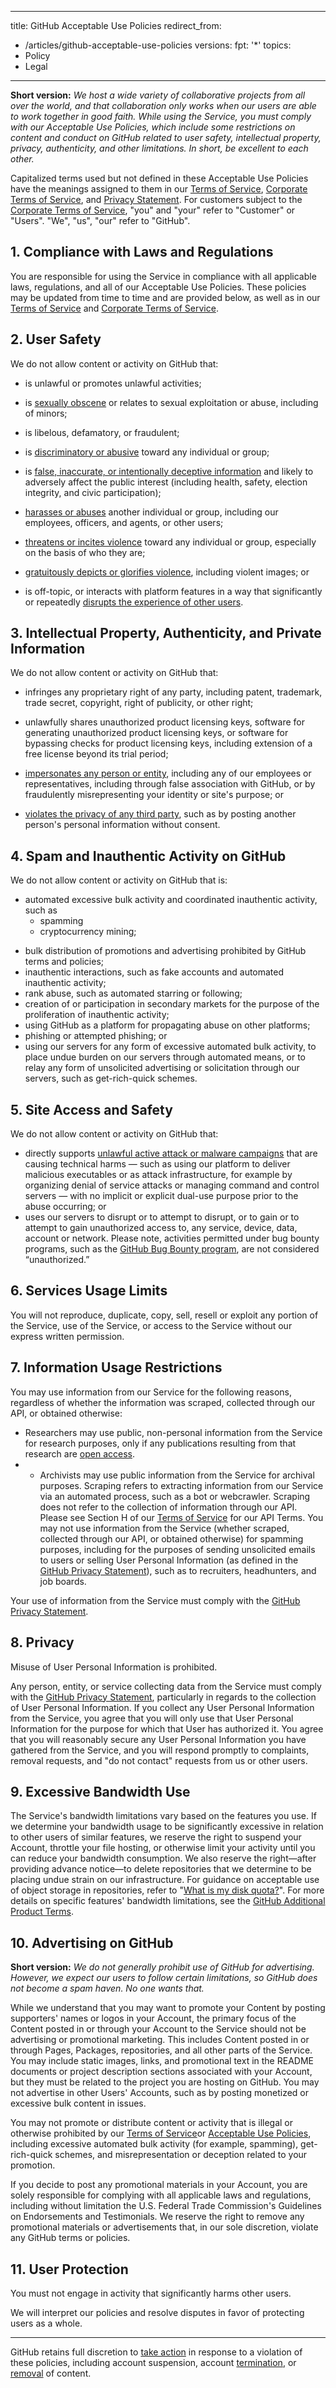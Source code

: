 ---
title: GitHub Acceptable Use Policies
redirect_from:
  - /articles/github-acceptable-use-policies
versions:
  fpt: '*'
topics:
  - Policy
   - Legal
   - ---

 **Short version:** _We host a wide variety of collaborative projects from all over the world, and that collaboration only works when our users are able to work together in good faith. While using the Service, you must comply with our Acceptable Use Policies, which include some restrictions on content and conduct on GitHub related to user safety, intellectual property, privacy, authenticity, and other limitations. In short, be excellent to each other._

 Capitalized terms used but not defined in these Acceptable Use Policies have the meanings assigned to them in our [Terms of Service](/articles/github-terms-of-service), [Corporate Terms of Service](/articles/github-corporate-terms-of-service), and [Privacy Statement](/articles/github-privacy-statement). For customers subject to the [Corporate Terms of Service](/articles/github-corporate-terms-of-service), "you" and "your" refer to "Customer" or "Users". "We", "us", "our" refer to "GitHub".

 ## 1. Compliance with Laws and Regulations
 You are responsible for using the Service in compliance with all applicable laws, regulations, and all of our Acceptable Use Policies. These policies may be updated from time to time and are provided below, as well as in our [Terms of Service](/articles/github-terms-of-service) and [Corporate Terms of Service](/articles/github-corporate-terms-of-service).

 ## 2. User Safety
 We do not allow content or activity on GitHub that:

 - is unlawful or promotes unlawful activities;

 - is [sexually obscene](/github/site-policy/github-sexually-obscene-content) or relates to sexual exploitation or abuse, including of minors;

 - is libelous, defamatory, or fraudulent;

 - is [discriminatory or abusive](/github/site-policy/github-hate-speech-and-discrimination) toward any individual or group;

 - is [false, inaccurate, or intentionally deceptive information](/github/site-policy/github-misinformation-and-disinformation) and likely to adversely affect the public interest (including health, safety, election integrity, and civic participation);

 - [harasses or abuses](/github/site-policy/github-bullying-and-harassment) another individual or group, including our employees, officers, and agents, or other users;

 - [threatens or incites violence](/github/site-policy/github-threats-of-violence-and-gratuitously-violent-content) toward any individual or group, especially on the basis of who they are; 

 - [gratuitously depicts or glorifies violence](/github/site-policy/github-threats-of-violence-and-gratuitously-violent-content), including violent images; or

 - is off-topic, or interacts with platform features in a way that significantly or repeatedly [disrupts the experience of other users](/github/site-policy/github-disrupting-the-experience-of-other-users).


 ## 3. Intellectual Property, Authenticity, and Private Information
 We do not allow content or activity on GitHub that:

 - infringes any proprietary right of any party, including patent, trademark, trade secret, copyright, right of publicity, or other right;

 - unlawfully shares unauthorized product licensing keys, software for generating unauthorized product licensing keys, or software for bypassing checks for product licensing keys, including extension of a free license beyond its trial period;

 - [impersonates any person or entity](/github/site-policy/github-impersonation), including any of our employees or representatives, including through false association with GitHub, or by fraudulently misrepresenting your identity or site's purpose; or

 - [violates the privacy of any third party](/github/site-policy/github-doxxing-and-invasion-of-privacy), such as by posting another person's personal information without consent.

 ## 4. Spam and Inauthentic Activity on GitHub
 We do not allow content or activity on GitHub that is:
 - automated excessive bulk activity and coordinated inauthentic activity, such as 
    * spamming 
    * cryptocurrency mining;
 * bulk distribution of promotions and advertising prohibited by GitHub terms and policies;
 * inauthentic interactions, such as fake accounts and automated inauthentic activity;
 * rank abuse, such as automated starring or following;
 * creation of or participation in secondary markets for the purpose of the proliferation of inauthentic activity;
 * using GitHub as a platform for propagating abuse on other platforms;
 * phishing or attempted phishing; or
 * using our servers for any form of excessive automated bulk activity, to place undue burden on our servers through automated means, or to relay any form of unsolicited advertising or solicitation through our servers, such as get-rich-quick schemes.

 ## 5. Site Access and Safety
 We do not allow content or activity on GitHub that:

 - directly supports [unlawful active attack or malware campaigns](/github/site-policy/github-active-malware-or-exploits) that are causing technical harms — such as using our platform to deliver malicious executables or as attack infrastructure, for example by organizing denial of service attacks or managing command and control servers — with no implicit or explicit dual-use purpose prior to the abuse occurring; or
 - uses our servers to disrupt or to attempt to disrupt, or to gain or to attempt to gain unauthorized access to, any service, device, data, account or network. Please note, activities permitted under bug bounty programs, such as the [GitHub Bug Bounty program](https://bounty.github.com), are not considered “unauthorized.”

 ## 6. Services Usage Limits
 You will not reproduce, duplicate, copy, sell, resell or exploit any portion of the Service, use of the Service, or access to the Service without our express written permission.

 ## 7. Information Usage Restrictions
 You may use information from our Service for the following reasons, regardless of whether the information was scraped, collected through our API, or obtained otherwise:

 -  Researchers may use public, non-personal information from the Service for research purposes, only if any publications resulting from that research are [open access](https://en.wikipedia.org/wiki/Open_access).
 -  -  Archivists may use public information from the Service for archival purposes.
Scraping refers to extracting information from our Service via an automated process, such as a bot or webcrawler. Scraping does not refer to the collection of information through our API. Please see Section H of our [Terms of Service](/articles/github-terms-of-service#h-api-terms) for our API Terms. 
You may not use information from the Service (whether scraped, collected through our API, or obtained otherwise) for spamming purposes, including for the purposes of sending unsolicited emails to users or selling User Personal Information (as defined in the [GitHub Privacy Statement](/github/site-policy/github-privacy-statement)), such as to recruiters, headhunters, and job boards.

 Your use of information from the Service must comply with the [GitHub Privacy Statement](/github/site-policy/github-privacy-statement).

 ## 8. Privacy
 Misuse of User Personal Information is prohibited.

 Any person, entity, or service collecting data from the Service must comply with the [GitHub Privacy Statement](/articles/github-privacy-statement), particularly in regards to the collection of User Personal Information. If you collect any User Personal Information from the Service, you agree that you will only use that User Personal Information for the purpose for which that User has authorized it. You agree that you will reasonably secure any User Personal Information you have gathered from the Service, and you will respond promptly to complaints, removal requests, and "do not contact" requests from us or other users.

 ## 9. Excessive Bandwidth Use
 The Service's bandwidth limitations vary based on the features you use. If we determine your bandwidth usage to be significantly excessive in relation to other users of similar features, we reserve the right to suspend your Account, throttle your file hosting, or otherwise limit your activity until you can reduce your bandwidth consumption. We also reserve the right—after providing advance notice—to delete repositories that we determine to be placing undue strain on our infrastructure. For guidance on acceptable use of object storage in repositories, refer to "[What is my disk quota?](/github/managing-large-files/what-is-my-disk-quota)". For more details on specific features' bandwidth limitations, see the [GitHub Additional Product Terms](/github/site-policy/github-additional-product-terms).

 ## 10. Advertising on GitHub
 **Short version:** *We do not generally prohibit use of GitHub for advertising. However, we expect our users to follow certain limitations, so GitHub does not become a spam haven. No one wants that.*

 While we understand that you may want to promote your Content by posting supporters' names or logos in your Account, the primary focus of the Content posted in or through your Account to the Service should not be advertising or promotional marketing. This includes Content posted in or through Pages, Packages, repositories, and all other parts of the Service. You may include static images, links, and promotional text in the README documents or project description sections associated with your Account, but they must be related to the project you are hosting on GitHub. You may not advertise in other Users' Accounts, such as by posting monetized or excessive bulk content in issues.

 You may not promote or distribute content or activity that is illegal or otherwise prohibited by our [Terms of Service](/github/site-policy/github-terms-of-service/)or [Acceptable Use Policies](/github/site-policy/github-acceptable-use-policies/), including excessive automated bulk activity (for example, spamming), get-rich-quick schemes, and misrepresentation or deception related to your promotion.

 If you decide to post any promotional materials in your Account, you are solely responsible for complying with all applicable laws and regulations, including without limitation the U.S. Federal Trade Commission's Guidelines on Endorsements and Testimonials. We reserve the right to remove any promotional materials or advertisements that, in our sole discretion, violate any GitHub terms or policies.

 ## 11. User Protection
 You must not engage in activity that significantly harms other users.   

 We will interpret our policies and resolve disputes in favor of protecting users as a whole.

 ---

 GitHub retains full discretion to [take action](/github/site-policy/github-community-guidelines#what-happens-if-someone-violates-githubs-policies) in response to a violation of these policies, including account suspension, account [termination](/github/site-policy/github-terms-of-service#3-github-may-terminate), or [removal](/github/site-policy/github-terms-of-service#2-github-may-remove-content) of content.
